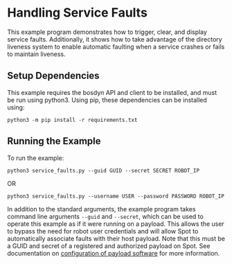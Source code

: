 <!--
Copyright (c) 2020 Boston Dynamics, Inc.  All rights reserved.

Downloading, reproducing, distributing or otherwise using the SDK Software
is subject to the terms and conditions of the Boston Dynamics Software
Development Kit License (20191101-BDSDK-SL).
-->

# Handling Service Faults

This example program demonstrates how to trigger, clear, and display service faults. Additionally, it shows how to take advantage of the directory liveness
system to enable automatic faulting when a service crashes or fails to maintain liveness.

## Setup Dependencies
This example requires the bosdyn API and client to be installed, and must be run using python3. Using pip, these dependencies can be installed using:

```
python3 -m pip install -r requirements.txt
```

## Running the Example
To run the example:
```
python3 service_faults.py --guid GUID --secret SECRET ROBOT_IP
```
OR
```
python3 service_faults.py --username USER --password PASSWORD ROBOT_IP 

```

In addition to the standard arguments, the example program takes command line arguments `--guid` and `--secret`, which can be used to operate this example as if it were running on a payload. This allows the user to bypass the need for robot user credentials and will allow Spot to automatically associate faults with their host payload. Note that this must be a GUID and secret of a registered and authorized payload on Spot. See documentation on [configuration of payload software](../../../docs/payload/configuring_payload_software.md#Configuring-and-authorizing-payloads) for more information.
